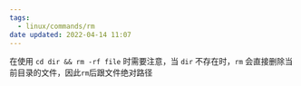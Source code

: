 ```yaml
---
tags:
  - linux/commands/rm
date updated: 2022-04-14 11:07
---
```


在使用 `cd dir && rm -rf file` 时需要注意，当 `dir` 不存在时，`rm` 会直接删除当前目录的文件，因此`rm`后跟文件绝对路径
